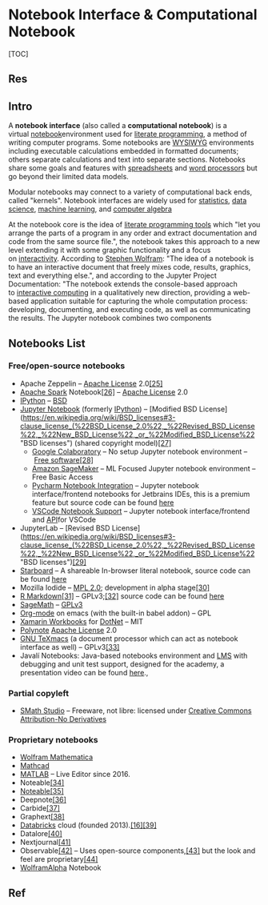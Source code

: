 # Notebook Interface & Computational Notebook

[TOC]



## Res


## Intro
A **notebook interface** (also called a **computational notebook**) is a virtual [notebook](https://en.wikipedia.org/wiki/Notebook "Notebook")environment used for [literate programming](https://en.wikipedia.org/wiki/Literate_programming "Literate programming"), a method of writing computer programs. Some notebooks are [WYSIWYG](https://en.wikipedia.org/wiki/WYSIWYG "WYSIWYG") environments including executable calculations embedded in formatted documents; others separate calculations and text into separate sections. Notebooks share some goals and features with [spreadsheets](https://en.wikipedia.org/wiki/Spreadsheet "Spreadsheet") and [word processors](https://en.wikipedia.org/wiki/Word_processor "Word processor") but go beyond their limited data models.

Modular notebooks may connect to a variety of computational back ends, called "kernels". Notebook interfaces are widely used for [statistics](https://en.wikipedia.org/wiki/Computational_statistics "Computational statistics"), [data science](https://en.wikipedia.org/wiki/Data_science "Data science"), [machine learning](https://en.wikipedia.org/wiki/Machine_learning "Machine learning"), and [computer algebra](https://en.wikipedia.org/wiki/Computer_algebra "Computer algebra")

At the notebook core is the idea of [literate programming tools](https://en.wikipedia.org/wiki/Literate_programming "Literate programming") which "let you arrange the parts of a program in any order and extract documentation and code from the same source file.", the notebook takes this approach to a new level extending it with some graphic functionality and a focus on [interactivity](https://en.wikipedia.org/wiki/Interactive_computing "Interactive computing"). According to [Stephen Wolfram](https://en.wikipedia.org/wiki/Stephen_Wolfram "Stephen Wolfram"): "The idea of a notebook is to have an interactive document that freely mixes code, results, graphics, text and everything else.", and according to the Jupyter Project Documentation: "The notebook extends the console-based approach to [interactive computing](https://en.wikipedia.org/wiki/Interactive_computing "Interactive computing") in a qualitatively new direction, providing a web-based application suitable for capturing the whole computation process: developing, documenting, and executing code, as well as communicating the results. The Jupyter notebook combines two components



## Notebooks List
### Free/open-source notebooks
- Apache Zeppelin – [Apache License](https://en.wikipedia.org/wiki/Apache_License "Apache License") 2.0[[25]](https://en.wikipedia.org/wiki/Notebook_interface#cite_note-25)
- [Apache Spark](https://en.wikipedia.org/wiki/Apache_Spark "Apache Spark") Notebook[[26]](https://en.wikipedia.org/wiki/Notebook_interface#cite_note-26) – [Apache License](https://en.wikipedia.org/wiki/Apache_License "Apache License") 2.0
- [IPython](https://en.wikipedia.org/wiki/IPython "IPython") – [BSD](https://en.wikipedia.org/wiki/BSD_licenses "BSD licenses")
- [Jupyter Notebook](https://en.wikipedia.org/wiki/Project_Jupyter#Jupyter_Notebook "Project Jupyter") (formerly [IPython](https://en.wikipedia.org/wiki/IPython "IPython")) – [Modified BSD License](https://en.wikipedia.org/wiki/BSD_licenses#3-clause_license_(%22BSD_License_2.0%22,_%22Revised_BSD_License%22,_%22New_BSD_License%22,_or_%22Modified_BSD_License%22 "BSD licenses") (shared copyright model)[[27]](https://en.wikipedia.org/wiki/Notebook_interface#cite_note-27)
    - [Google Colaboratory](https://colab.research.google.com/notebooks/intro.ipynb) – No setup Jupyter notebook environment – [Free software](https://en.wikipedia.org/wiki/Free_software "Free software")[[28]](https://en.wikipedia.org/wiki/Notebook_interface#cite_note-28)
    - [Amazon SageMaker](https://aws.amazon.com/sagemaker/) – ML Focused Jupyter notebook environment – Free Basic Access
    - [Pycharm Notebook Integration](https://www.jetbrains.com/help/pycharm/jupyter-notebook-support.html) – Jupyter notebook interface/frontend notebooks for Jetbrains IDEs, this is a premium feature but source code can be found [here](https://github.com/JetBrains/intellij-ipnb)
    - [VSCode Notebook Support](https://code.visualstudio.com/docs/python/jupyter-support) – Jupyter notebook interface/frontend and [API](https://code.visualstudio.com/api/extension-guides/notebook)for VSCode
- JupyterLab – [Revised BSD License](https://en.wikipedia.org/wiki/BSD_licenses#3-clause_license_(%22BSD_License_2.0%22,_%22Revised_BSD_License%22,_%22New_BSD_License%22,_or_%22Modified_BSD_License%22 "BSD licenses")[[29]](https://en.wikipedia.org/wiki/Notebook_interface#cite_note-29)
- [Starboard](https://starboard.gg/) – A shareable In-browser literal notebook, source code can be found [here](https://github.com/gzuidhof/starboard-notebook)
- Mozilla Iodide – [MPL 2.0](https://en.wikipedia.org/wiki/Mozilla_Public_License "Mozilla Public License"); development in alpha stage[[30]](https://en.wikipedia.org/wiki/Notebook_interface#cite_note-30)
- [R Markdown](https://rmarkdown.rstudio.com/)[[31]](https://en.wikipedia.org/wiki/Notebook_interface#cite_note-31) – GPLv3;[[32]](https://en.wikipedia.org/wiki/Notebook_interface#cite_note-32) source code can be found [here](https://github.com/rstudio/rmarkdown)
- [SageMath](https://en.wikipedia.org/wiki/SageMath "SageMath") – [GPLv3](https://en.wikipedia.org/wiki/GPLv3 "GPLv3")
- [Org-mode](https://en.wikipedia.org/wiki/Org-mode "Org-mode") on emacs (with the built-in babel addon) – GPL
- [Xamarin Workbooks](https://docs.microsoft.com/en-us/xamarin/tools/workbooks/) for [DotNet](https://en.wikipedia.org/wiki/DotNet_Core "DotNet Core") – MIT
- [Polynote](https://polynote.org/) [Apache License](https://en.wikipedia.org/wiki/Apache_License "Apache License") 2.0
- [GNU TeXmacs](https://en.wikipedia.org/wiki/GNU_TeXmacs "GNU TeXmacs") (a document processor which can act as notebook interface as well) – GPLv3[[33]](https://en.wikipedia.org/wiki/Notebook_interface#cite_note-33)
- Javalí Notebooks: Java-based notebooks environment and [LMS](https://en.wikipedia.org/wiki/Learning_management_system "Learning management system") with debugging and unit test support, designed for the academy, a presentation video can be found [here](https://www.youtube.com/watch?v=SmprxYB86mg).,


### Partial copyleft
- [SMath Studio](https://en.wikipedia.org/wiki/SMath_Studio "SMath Studio") – Freeware, not libre: licensed under [Creative Commons Attribution-No Derivatives](https://en.wikipedia.org/wiki/Creative_Commons_licenses "Creative Commons licenses")


### Proprietary notebooks
- [Wolfram Mathematica](https://en.wikipedia.org/wiki/Wolfram_Mathematica "Wolfram Mathematica")
- [Mathcad](https://en.wikipedia.org/wiki/Mathcad "Mathcad")
- [MATLAB](https://en.wikipedia.org/wiki/MATLAB "MATLAB") – Live Editor since 2016.
- Noteable[[34]](https://en.wikipedia.org/wiki/Notebook_interface#cite_note-34)
- [Noteable](https://en.wikipedia.org/w/index.php?title=Noteable&action=edit&redlink=1 "Noteable (page does not exist)")[[35]](https://en.wikipedia.org/wiki/Notebook_interface#cite_note-35)
- Deepnote[[36]](https://en.wikipedia.org/wiki/Notebook_interface#cite_note-36)
- Carbide[[37]](https://en.wikipedia.org/wiki/Notebook_interface#cite_note-37)
- Graphext[[38]](https://en.wikipedia.org/wiki/Notebook_interface#cite_note-38)
- [Databricks](https://en.wikipedia.org/wiki/Databricks "Databricks") cloud (founded 2013).[[16]](https://en.wikipedia.org/wiki/Notebook_interface#cite_note-:0-16)[[39]](https://en.wikipedia.org/wiki/Notebook_interface#cite_note-39)
- Datalore[[40]](https://en.wikipedia.org/wiki/Notebook_interface#cite_note-40)
- Nextjournal[[41]](https://en.wikipedia.org/wiki/Notebook_interface#cite_note-41)
- Observable[[42]](https://en.wikipedia.org/wiki/Notebook_interface#cite_note-42) – Uses open-source components,[[43]](https://en.wikipedia.org/wiki/Notebook_interface#cite_note-43) but the look and feel are proprietary[[44]](https://en.wikipedia.org/wiki/Notebook_interface#cite_note-44)
- [WolframAlpha](https://en.wikipedia.org/wiki/WolframAlpha "WolframAlpha") Notebook



## Ref
[Notebook interface | Wikipedia]: https://en.wikipedia.org/wiki/Notebook_interface